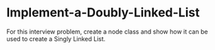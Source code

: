 # Implement-a-Doubly-Linked-List

For this interview problem, create a node class and show how it can be used to create a Singly Linked List.
